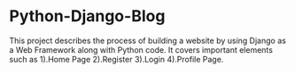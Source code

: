 # Python-Django-Blog
This project describes the process of building a website by using Django as a Web Framework along with Python code. It covers important elements such as 1).Home Page 2).Register 3).Login 4).Profile Page. 
